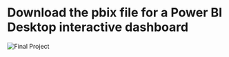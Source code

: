 # Download the pbix file for a Power BI Desktop interactive dashboard 
![Final Project](https://github.com/NominNomi/Power-Bi-dashboard/assets/88373898/013078c3-9c3b-4fba-8470-cbb777c91abb)
